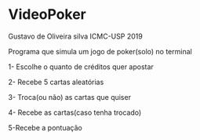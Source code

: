 # VideoPoker
Gustavo de Oliveira silva
ICMC-USP
2019

Programa que simula um jogo de poker(solo) no terminal

1- Escolhe o quanto de créditos quer apostar

2- Recebe 5 cartas aleatórias

3- Troca(ou não) as cartas que quiser

4- Recebe as cartas(caso tenha trocado)

5-Recebe a pontuação
